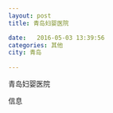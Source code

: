 ```yaml
--- 
layout: post 
title: 青岛妇婴医院

date:   2016-05-03 13:39:56 
categories: 其他  
city: 青岛
  
--- 
```

   
青岛妇婴医院

信息

